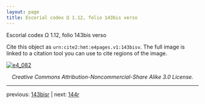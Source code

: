 ```yaml
---
layout: page
title: Escorial codex Ω 1.12, folio 143bis verso
---
```


Escorial codex Ω 1.12, folio 143bis verso

Cite this object as `urn:cite2:hmt:e4pages.v1:143bisv`.  The full image is linked to a citation tool you can use to cite regions of the image.

[![e4_082](http://www.homermultitext.org/iipsrv?IIIF=/project/homer/pyramidal/deepzoom/hmt/e4img/2017a/e4_082.tif/full/800,/0/default.jpg)](http://www.homermultitext.org/ict2/?urn=urn:cite2:hmt:e4img.2017a:e4_082) 

<p style="text-align: center; font-style: italic;">Creative Commons Attribution-Noncommercial-Share Alike 3.0 License.</p>

---

previous: [143bisr](../143bisr/) | next: [144r](../144r/)